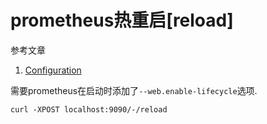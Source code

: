 # prometheus热重启[reload]

参考文章

1. [Configuration](https://prometheus.io/docs/prometheus/2.53/configuration/configuration/)

需要prometheus在启动时添加了`--web.enable-lifecycle`选项.

```
curl -XPOST localhost:9090/-/reload
```
